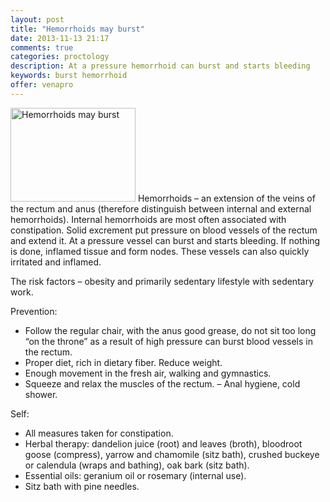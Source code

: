 ```yaml
---
layout: post
title: "Hemorrhoids may burst"
date: 2013-11-13 21:17
comments: true
categories: proctology
description: At a pressure hemorrhoid can burst and starts bleeding
keywords: burst hemorrhoid
offer: venapro
---
```

<p><img class="left" src="http://medusanews.com/images/burst-hemorrhoid/9.jpg" width="200" height="150" title="burst hemorrhoid" alt="Hemorrhoids may burst"> Hemorrhoids &ndash; an extension of the veins of the rectum and anus (therefore distinguish between internal and external hemorrhoids). Internal hemorrhoids are most often associated with constipation. Solid excrement put pressure on blood vessels of the rectum and extend it. At a pressure vessel can burst and starts bleeding. If nothing is done, inflamed tissue and form nodes. These vessels can also quickly irritated and inflamed.</p>

<!-- more -->


<p>The risk factors &ndash; obesity and primarily sedentary lifestyle with sedentary work.</p>

<p>Prevention:</p>

<ul>
<li>Follow the regular chair, with the anus good grease, do not sit too long &ldquo;on the throne&rdquo; as a result of high pressure can burst blood vessels in the rectum.</li>
<li>Proper diet, rich in dietary fiber. Reduce weight.</li>
<li>Enough movement in the fresh air, walking and gymnastics.</li>
<li>Squeeze and relax the muscles of the rectum. &ndash; Anal hygiene, cold shower.</li>
</ul>


<p>Self:</p>

<ul>
<li>All measures taken for constipation.</li>
<li>Herbal therapy: dandelion juice (root) and leaves (broth), bloodroot goose (compress), yarrow and chamomile (sitz bath), crushed buckeye or calendula (wraps and bathing), oak bark (sitz bath).</li>
<li>Essential oils: geranium oil or rosemary (internal use).</li>
<li>Sitz bath with pine needles.</li>
</ul>

